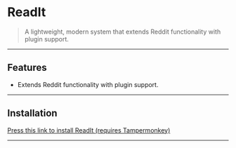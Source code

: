 # ReadIt

> A lightweight, modern system that extends Reddit functionality with plugin support.  

---

## Features

- Extends Reddit functionality with plugin support.  

---

## Installation

[Press this link to install ReadIt (requires Tampermonkey)](https://raw.githubusercontent.com/tralwdwdd/readit-builds/refs/heads/master/readit.user.js)  

---


